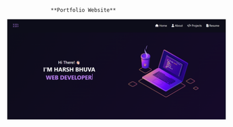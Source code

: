                   **Portfolio Website**

![image alt](https://github.com/HarshBhuva319/Portfolio-Website/blob/fcda7f8ecba5fbe8acdbd537edd22c2a4080e1b9/src/images/portfolio.png)
